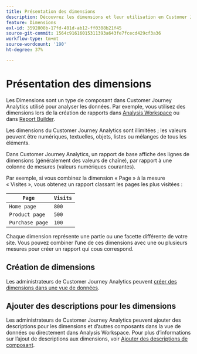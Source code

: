```yaml
---
title: Présentation des dimensions
description: Découvrez les dimensions et leur utilisation en Customer Journey Analytics
feature: Dimensions
exl-id: 3592808b-17fd-401d-ab12-ff0308b21f45
source-git-commit: 1564c91616015311393a643fe7fcecd429cf3a36
workflow-type: tm+mt
source-wordcount: '190'
ht-degree: 37%

---
```


# Présentation des dimensions

Les Dimensions sont un type de composant dans Customer Journey Analytics utilisé pour analyser les données. Par exemple, vous utilisez des dimensions lors de la création de rapports dans [Analysis Workspace](/help/analysis-workspace/home.md) ou dans [Report Builder](/help/report-builder/report-buider-overview.md).

Les dimensions du Customer Journey Analytics sont illimitées ; les valeurs peuvent être numériques, textuelles, objets, listes ou mélanges de tous les éléments.

Dans Customer Journey Analytics, un rapport de base affiche des lignes de dimensions (généralement des valeurs de chaîne), par rapport à une colonne de mesures (valeurs numériques courantes).

Par exemple, si vous combinez la dimension « Page » à la mesure « Visites », vous obtenez un rapport classant les pages les plus visitées :

| `Page` | `Visits` |
| --- | --- |
| `Home page` | `800` |
| `Product page` | `500` |
| `Purchase page` | `100` |

Chaque dimension représente une partie ou une facette différente de votre site. Vous pouvez combiner l’une de ces dimensions avec une ou plusieurs mesures pour créer un rapport qui cous correspond.

## Création de dimensions

Les administrateurs de Customer Journey Analytics peuvent [créer des dimensions dans une vue de données](/help/data-views/create-dataview.md#components).

## Ajouter des descriptions pour les dimensions

Les administrateurs de Customer Journey Analytics peuvent ajouter des descriptions pour les dimensions et d’autres composants dans la vue de données ou directement dans Analysis Workspace. Pour plus d’informations sur l’ajout de descriptions aux dimensions, voir [Ajouter des descriptions de composant](/help/components/add-component-descriptions.md).
